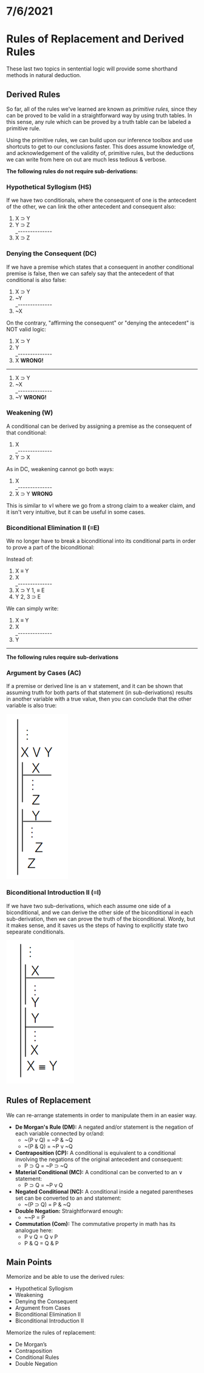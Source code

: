 # 7/6/2021
# Rules of Replacement and Derived Rules

These last two topics in sentential logic will provide some shorthand methods in natural deduction.

## Derived Rules
So far, all of the rules we've learned are known as *primitive rules,* since they can be proved to be valid in a straightforward way by using truth tables. In this sense, any rule which can be proved by a truth table can be labeled a primitive rule.

Using the primitive rules, we can build upon our inference toolbox and use shortcuts to get to our conclusions faster. This does assume knowledge of, and acknowledgement of the validity of, primitive rules, but the deductions we can write from here on out are much less tedious & verbose.

**The following rules do not require sub-derivations:**

### Hypothetical Syllogism (HS)
If we have two conditionals, where the consequent of one is the antecedent of the other, we can link the other antecedent and consequent also:

1. X &sup; Y  
2. Y &sup; Z  
_--------------  
3. X &sup; Z

### Denying the Consequent (DC)
If we have a premise which states that a consequent in another conditional premise is false, then we can safely say that the antecedent of that conditional is also false:

1. X &sup; Y  
2. ~Y  
_--------------  
3. ~X

On the contrary, "affirming the consequent" or "denying the antecedent" is NOT valid logic:

1. X &sup; Y  
2. Y  
_--------------  
3. X **WRONG!**

---------------

1. X &sup; Y  
2. ~X  
_--------------  
3. ~Y **WRONG!**

### Weakening (W)
A conditional can be derived by assigning a premise as the consequent of that conditional:

1. X  
_--------------  
2. Y &sup; X

As in DC, weakening cannot go both ways:

1. X  
_--------------  
2. X &sup; Y **WRONG**

This is similar to &or;I where we go from a strong claim to a weaker claim, and it isn't very intuitive, but it can be useful in some cases.

### Biconditional Elimination II (&equiv;E)
We no longer have to break a biconditional into its conditional parts in order to prove a part of the biconditional:

Instead of:

1. X &equiv; Y  
2. X  
_--------------  
3. X &sup; Y 1, &equiv; E  
4. Y 2, 3 &sup; E

We can simply write:

1. X &equiv; Y  
2. X  
_--------------  
3. Y

------------------------

**The following rules require sub-derivations**

### Argument by Cases (AC)
If a premise or derived line is an &or; statement, and it can be shown that assuming truth for both parts of that statement (in sub-derivations) results in another variable with a true value, then you can conclude that the other variable is also true:

![Argument by Cases](images/arg-by-cases.png)

### Biconditional Introduction II (&equiv;I)
If we have two sub-derivations, which each assume one side of a biconditional, and we can derive the other side of the biconditional in each sub-derivation, then we can prove the truth of the biconditional. Wordy, but it makes sense, and it saves us the steps of having to explicitly state two sepearate conditionals.

![Biconditional Introduction](images/biconditional-intro.png)

## Rules of Replacement
We can re-arrange statements in order to manipulate them in an easier way.

- **De Morgan's Rule (DM):** A negated and/or statement is the negation of each variable connected by or/and:
  - ~(P v Q) = ~P & ~Q
  - ~(P & Q) = ~P v ~Q
- **Contraposition (CP):** A conditional is equivalent to a conditional involving the negations of the original antecedent and consequent:
  - P &sup; Q = ~P &sup; ~Q
- **Material Conditional (MC):** A conditional can be converted to an &or; statement:
  - P &sup; Q = ~P v Q
- **Negated Conditional (NC):** A conditional inside a negated parentheses set can be converted to an and statement:
  - ~(P &sup; Q) = P & ~Q
- **Double Negation:** Straightforward enough:
  - ~~P = P
- **Commutation (Com):** The commutative property in math has its analogue here:
  - P v Q = Q v P
  - P & Q = Q & P

## Main Points
Memorize and be able to use the derived rules:
- Hypothetical Syllogism
- Weakening
- Denying the Consequent
- Argument from Cases
- Biconditional Elimination II
- Biconditional Introduction II

Memorize the rules of replacement:
- De Morgan’s
- Contraposition
- Conditional Rules
- Double Negation